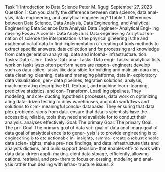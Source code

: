 Task 1: Introduction to Data Science
Peter M. Ngugi
September 27, 2023
Question 1: Can you clarify the difference between data science, data anal-
ysis, data engineering, and analytical engineering?
1Table 1: Differences between Data Science, Data Analysis, Data Engineering,
and Analytical Engineering
Data Science
Data Analysis
Data Engineer- Analytical Engi-
ing
neering
Focus: A combi- Data Analysis is Data engineering Analytical
en-
nation of science the interpretation is the physical gineering is the
and mathematical of data to find implementation of creating of tools
methods to extract specific answers.
data collection and for processing and
knowledge
from
data
generation analyzing.
data and informa-
infrastructure.
tion.
Tasks: Data scien- Tasks: Data ana- Tasks: Data engi- Tasks: Analytical
tists work on tasks lysts often perform neers are respon- engineers develop
such as data collec- tasks like data sible for building and maintain data
tion, data cleaning, cleaning,
data and
managing platforms, data in-
exploratory
data visualization, gen- data
pipelines, tegration solutions,
analysis, machine erating descriptive ETL
(Extract, and machine learn-
learning, predictive statistics, and con- Transform, Load) ing pipelines. They
modeling, and cre- ducting hypothesis processes,
data work on optimizing
ating data-driven testing to draw warehouses,
and data workflows and
solutions to com- meaningful conclu- databases.
They ensuring that data
plex problems.
sions from data.
ensure that data is scientists have the
accessible, reliable, tools they need
and available for to conduct their
analysis.
analyses effectively.
Goal: The primary Goal: The primary Goal:
The pri- Goal: The primary
goal of data sci- goal of data anal- mary goal of data goal of analytical
ence is to gener- ysis is to provide engineering is to engineering is to
ate actionable in- insights, summa- create a robust enable data scien-
sights, make pre- rize findings, and data infrastructure tists and analysts
dictions, and build support decision- that enables effi- to work with data
data-driven appli- making.
cient data storage, efficiently, allowing
cations.
retrieval, and pro- them to focus on
cessing.
modeling and anal-
ysis rather than
dealing with infras-
tructure issues.
2
